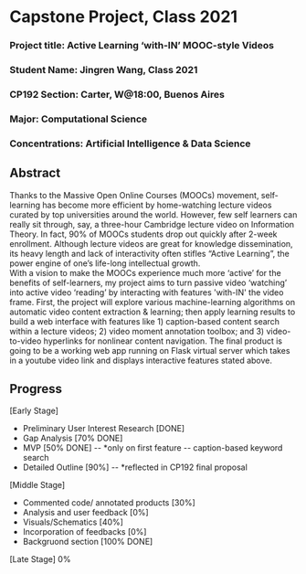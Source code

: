 # Capstone Project, Class 2021

### Project title: Active Learning ‘with-IN’ MOOC-style Videos 
### Student Name:  Jingren Wang, Class 2021
### CP192 Section: Carter, W@18:00, Buenos Aires
### Major: Computational Science
### Concentrations: Artificial Intelligence & Data Science

## Abstract

Thanks to the Massive Open Online Courses (MOOCs) movement, self-learning has become more efficient by home-watching lecture videos curated by top universities around the world. However, few self learners can really sit through, say, a three-hour Cambridge lecture video on Information Theory. In fact, 90% of MOOCs students drop out quickly after 2-week enrollment. Although lecture videos are great for knowledge dissemination, its heavy length and lack of interactivity often stifles “Active Learning”, the power engine of one’s life-long intellectual growth. <br>
With a vision to make the MOOCs experience much more ‘active’ for the benefits of self-learners, my project aims to turn passive video ‘watching’ into active video ‘reading’ by interacting with features 'with-IN' the video frame. First, the project will explore various machine-learning algorithms on automatic video content extraction & learning; then apply learning results to build a web interface with features like 1) caption-based content search within a lecture videos; 2) video moment annotation toolbox; and 3) video-to-video hyperlinks for nonlinear content navigation. 
The final product is going to be a working web app running on Flask virtual server which takes in a youtube video link and displays interactive features stated above.

## Progress
[Early Stage]
- Preliminary User Interest Research [DONE]
- Gap Analysis [70% DONE]
- MVP [50% DONE] -- *only on first feature -- caption-based keyword search
- Detailed Outline [90%] -- *reflected in CP192 final proposal

[Middle Stage]
- Commented code/ annotated products [30%]
- Analysis and user feedback [0%]
- Visuals/Schematics [40%]
- Incorporation of feedbacks [0%]
- Backgruond section [100% DONE]

[Late Stage]
0%
